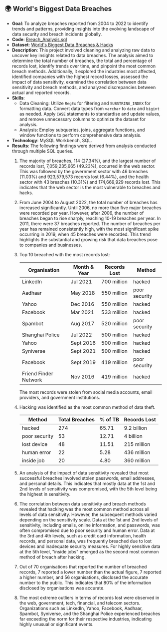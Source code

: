 ## 🌍 World's Biggest Data Breaches 

* **Goal**: To analyze breaches reported from 2004 to 2022 to identify trends and patterns, providing insights into the evolving landscape of data security and breach incidents globally.
* **Code**: [Breach_Analysis.sql](https://github.com/MargaritaVA/Data-Analysis/blob/main/Data-Breach-Analysis/Code.sql)
* **Dataset**: [World's Biggest Data Breaches & Hacks](https://www.kaggle.com/datasets/joebeachcapital/worlds-biggest-data-breaches-and-hacks/data)
* **Description**: This project involved cleaning and analyzing raw data to uncover key insights related to data breaches. The analysis aimed to determine the total number of breaches, the total and percentage of records lost, identify trends over time, and pinpoint the most common breach methods. Additionally, it explored the industries most affected, identified companies with the highest record losses, assessed the impact of data sensitivity, examined the correlation between data sensitivity and breach methods, and analyzed discrepancies between actual and reported records.  
* **Skills**:
    * Data Cleaning: Utilize `RegEx` for filtering and `SUBSTRING_INDEX` for formatting data. Convert data types from `varchar` to `date` and `bigint` as needed. Apply `CASE` statements to standardise and update values, and remove unnecessary columns to optimize the dataset for analysis. 
    * Analysis: Employ subqueries, joins, aggregate functions, and window functions to perform comprehensive data analysis.
* **Technology**: MySQL Workbench, SQL.
* **Results**: The following findings were derived from analysis conducted through multiple SQL queries.
   1. The majority of breaches, 114 (27.34%), and the largest number of records lost, 7,059,235,665 (49.23%), occurred in the web sector. This was followed by the government sector with 46 breaches (11.03%) and 923,579,573 records lost (6.44%), and the health sector with 43 breaches (10.31%) and 174,669,929 records lost. This indicates that the web sector is the most vulnerable to breaches and hacks.
   2. From June 2004 to August 2022, the total number of breaches has increased significantly. Until 2006, no more than five major breaches were recorded per year. However, after 2006, the number of breaches began to rise sharply, reaching 10-19 breaches per year. In 2011, there were 37 breaches reported. The number of breaches per year has remained consistently high, with the most significant spike occurring in 2019, when 45 breaches were recorded. This trend highlights the substantial and growing risk that data breaches pose to companies and businesses.
   3. Top 10 breached with the most records lost:

      | Organisation  | Month & Year  | Records Lost  | Method        |
      | ------------- | ------------- | ------------- | ------------- |
      | LinkedIn      | Jul 2021      | 700 million   | hacked        |
      | Aadhaar       | May 2018      | 550 million   | poor security |
      | Yahoo         | Dec 2016      | 550 million   | hacked        |
      | Facebook      | Mar 2021      | 533 million   | hacked        |
      | Spambot       | Aug 2017      | 520 million   | poor security |
      | Shanghai Police| Jul 2022     | 500 million   | hacked        |
      | Yahoo         | Sept 2016     | 500 million   | hacked        |
      | Syniverse     | Sept 2021     | 500 million   | hacked        |
      | Facebook      | Sept 2019     | 419 million   | poor security |
      | Friend Finder Network|Nov 2016| 419 million   | hacked        |

      The most records were stolen from social media accounts, email providers, and government institutions.
   4. Hacking was identified as the most common method of data theft.

      | Method       | Total Breaches| % of TB | Records Lost |
      | -------------| ------------- | --------| ------------ |
      | hacked       | 274           | 65.71   | 9.2 billion  |
      | poor security| 53            | 12.71   | 4 billion    |
      | lost device  | 48            | 11.51   | 215 million  |
      | human error  | 22            | 5.28    | 436 million  |
      | inside job   | 20            | 4.80    | 360 million  |
   5. An analysis of the impact of data sensitivity revealed that most successful breaches involved stolen passwords, email addresses, and personal details. This indicates that mostly data at the 1st and 2nd levels of sensitivity was compromised, with the 5th level being the highest in sensitivity.
   6. The correlation between data sensitivity and breach methods revealed that hacking was the most common method across all levels of data sensitivity. However, the subsequent methods varied depending on the sensitivity scale. Data at the 1st and 2nd levels of sensitivity, including emails, online information, and passwords, was often compromised due to poor security and human error. Data at the 3rd and 4th levels, such as credit card information, health records, and personal data, was frequently breached due to lost devices and inadequate security measures. For highly sensitive data at the 5th level, "inside jobs" emerged as the second most common method of breach after hacking.
   7. Out of 70 organisations that reported the number of breached records, 7 reported a lower number than the actual figure, 7 reported a higher number, and 56 organisations, disclosed the accurate number to the public. This indicates that 80% of the information disclosed by organisations was accurate.
   8. The most extreme outliers in terms of records lost were observed in the web, government, tech, financial, and telecom sectors. Organizations such as LinkedIn, Yahoo, Facebook, Aadhaar, Spambot, Syniverse, and the Shanghai Police experienced breaches far exceeding the norm for their respective industries, indicating highly unusual or significant events.
      



